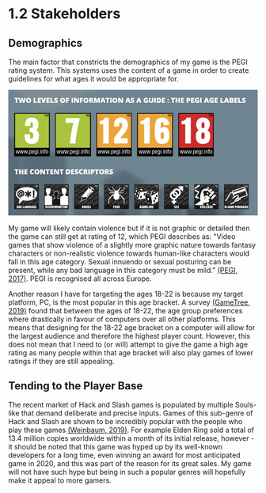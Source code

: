 # 1.2 Stakeholders

## Demographics

The main factor that constricts the demographics of my game is the PEGI rating system. This systems uses the content of a game in order to create guidelines for what ages it would be appropriate for.

![](<../.gitbook/assets/image (2) (1) (1) (1).png>)

My game will likely contain violence but if it is not graphic or detailed then the game can still get at rating of 12, which PEGI describes as: "Video games that show violence of a slightly more graphic nature towards fantasy characters or non-realistic violence towards human-like characters would fall in this age category. Sexual innuendo or sexual posturing can be present, while any bad language in this category must be mild." [(PEGI, 2017)](../analysis/references.md). PEGI is recognised all across Europe.&#x20;

Another reason I have for targeting the ages 18-22 is because my target platform, PC, is the most popular in this age bracket. A survey [(GameTree, 2019)](../analysis/references.md) found that between the ages of 18-22, the age group preferences where drastically in favour of computers over all other platforms. This means that designing for the 18-22 age bracket on a computer will allow for the largest audience and therefore the highest player count. However, this does not mean that I need to (or will) attempt to give the game a high age rating as many people within that age bracket will also play games of lower ratings if they are still appealing.

## Tending to the Player Base

&#x20;The recent market of Hack and Slash games is populated by multiple Souls-like that demand deliberate and precise inputs. Games of this sub-genre of Hack and Slash are shown to be incredibly popular with the people who play these games [(Weinbaum, 2019)](../analysis/references.md). For example Elden Ring sold a total of 13.4 million copies worldwide within a month of its initial release, however - it should be noted that this game was hyped up by its well-known developers for a long time, even winning an award for most anticipated game in 2020, and this was part of the reason for its great sales. My game will not have such hype but being in such a popular genres will hopefully make it appeal to more gamers.
